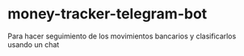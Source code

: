 # money-tracker-telegram-bot
Para hacer seguimiento de los movimientos bancarios y clasificarlos usando un chat
